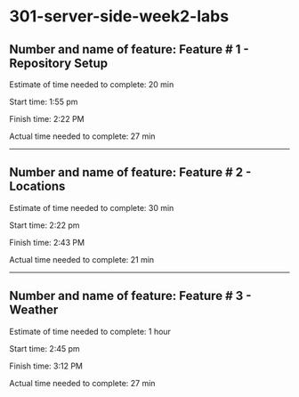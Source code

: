 # 301-server-side-week2-labs

## Number and name of feature: Feature # 1 - Repository Setup

Estimate of time needed to complete: 20 min

Start time: 1:55 pm

Finish time: 2:22 PM

Actual time needed to complete: 27 min

---------------------------------------------------------

## Number and name of feature: Feature # 2 - Locations

Estimate of time needed to complete: 30 min

Start time: 2:22 pm

Finish time: 2:43 PM

Actual time needed to complete: 21 min

---------------------------------------------------------

## Number and name of feature: Feature # 3 - Weather

Estimate of time needed to complete: 1 hour

Start time: 2:45 pm

Finish time: 3:12 PM

Actual time needed to complete: 27 min
